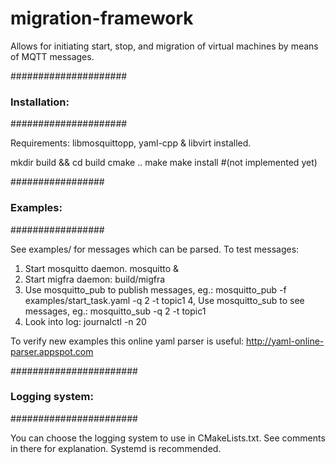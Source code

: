 <!---
This file is part of migration-framework.
Copyright (C) 2015 RWTH Aachen University - ACS

This file is licensed under the GNU Lesser General Public License Version 3
Version 3, 29 June 2007. For details see 'LICENSE.md' in the root directory.
-->

# migration-framework
Allows for initiating start, stop, and migration of virtual machines by means of MQTT messages.

#####################
### Installation: ###
#####################

Requirements: 
libmosquittopp, yaml-cpp & libvirt installed.

mkdir build && cd build
cmake ..
make
make install #(not implemented yet)

#################
### Examples: ###
#################

See examples/ for messages which can be parsed.
To test messages:
1. Start mosquitto daemon.
	mosquitto &
2. Start migfra daemon:
	build/migfra
3. Use mosquitto_pub to publish messages, eg.:
	mosquitto_pub -f examples/start_task.yaml -q 2 -t topic1
4, Use mosquitto_sub to see messages, eg.:
	mosquitto_sub -q 2 -t topic1
5. Look into log:
	journalctl -n 20

To verify new examples this online yaml parser is useful:
http://yaml-online-parser.appspot.com

#######################
### Logging system: ###
#######################

You can choose the logging system to use in CMakeLists.txt.
See comments in there for explanation.
Systemd is recommended.
